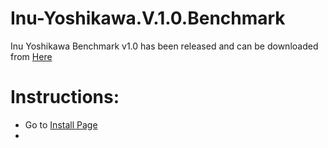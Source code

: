 # Inu-Yoshikawa.V.1.0.Benchmark
Inu Yoshikawa Benchmark v1.0 has been released and can be downloaded from <a href="">Here</a>

# Instructions:
- Go to <a href="https://aryanthedeveloper.itch.io/inuv1">Install Page</a>
-
